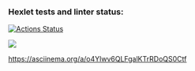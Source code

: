 ### Hexlet tests and linter status:
[![Actions Status](https://github.com/SanyaNaGit/backend-project-44/actions/workflows/hexlet-check.yml/badge.svg)](https://github.com/SanyaNaGit/backend-project-44/actions)

<a href="https://codeclimate.com/github/SanyaNaGit/backend-project-44/test_coverage"><img src="https://api.codeclimate.com/v1/badges/6a2593aa89447471facc/test_coverage" /></a>

https://asciinema.org/a/o4Ylwv6QLFgalKTrRDoQS0Ctf
